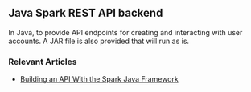 ## Java Spark REST API backend

In Java, to provide API endpoints for creating and interacting with user accounts.
A JAR file is also provided that will run as is.

### Relevant Articles
- [Building an API With the Spark Java Framework](https://www.baeldung.com/spark-framework-rest-api)
